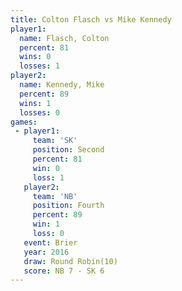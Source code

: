 ```yaml
---
title: Colton Flasch vs Mike Kennedy
player1:              
  name: Flasch, Colton
  percent: 81         
  wins: 0             
  losses: 1           
player2:              
  name: Kennedy, Mike 
  percent: 89         
  wins: 1             
  losses: 0           
games:
 - player1:          
     team: 'SK'      
     position: Second
     percent: 81     
     win: 0          
     loss: 1         
   player2:          
     team: 'NB'      
     position: Fourth
     percent: 89     
     win: 1          
     loss: 0         
   event: Brier         
   year: 2016           
   draw: Round Robin(10)
   score: NB 7 - SK 6   
---
```

